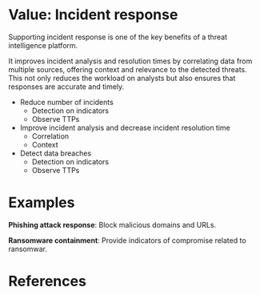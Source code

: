 # Value: Incident response

Supporting incident response is one of the key benefits of a threat intelligence platform. 

It improves incident analysis and resolution times by correlating data from multiple sources, offering context and relevance to the detected threats. This not only reduces the workload on analysts but also ensures that responses are accurate and timely.

- Reduce number of incidents
  - Detection on indicators
  - Observe TTPs
- Improve incident analysis and decrease incident resolution time
  - Correlation
  - Context
- Detect data breaches
  - Detection on indicators
  - Observe TTPs

# Examples

**Phishing attack response**: Block malicious domains and URLs.

**Ransomware containment**: Provide indicators of compromise related to ransomwar.


# References


